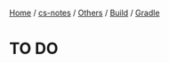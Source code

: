 [Home](https://mengxianbin.github.io) /
[cs-notes](https://mengxianbin.github.io/cs-notes/content) /
[Others](https://mengxianbin.github.io/cs-notes/content/Others) /
[Build](https://mengxianbin.github.io/cs-notes/content/Others/Build) /
[Gradle](https://mengxianbin.github.io/cs-notes/content/Others/Build/Gradle)

# TO DO
